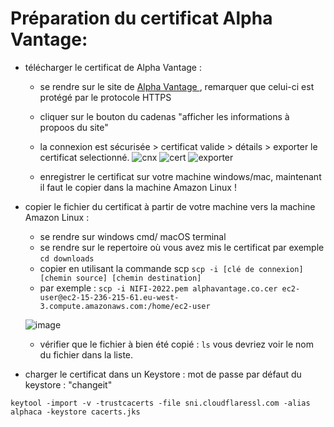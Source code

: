 # Préparation du certificat Alpha Vantage:	
- télécharger le certificat de Alpha Vantage : 
    - se rendre sur le site de [Alpha Vantage ](https://www.alphavantage.co/),  remarquer que celui-ci est protégé par le protocole HTTPS
    - cliquer sur le bouton du cadenas "afficher les informations à propoos  du site"
    - la  connexion est sécurisée > certificat valide > détails > exporter le certificat selectionné.
    ![cnx](https://user-images.githubusercontent.com/73080397/192316203-5bf80fb3-925a-4025-ba1e-aa09cd300517.png)
    ![cert](https://user-images.githubusercontent.com/73080397/192318067-f69684e4-bcec-44c9-bf14-18b1551d3729.png)
    ![exporter](https://user-images.githubusercontent.com/73080397/192318098-9d90565d-9c12-4f93-9bef-36cbb5730cde.png)

    - enregistrer le certificat sur votre machine windows/mac, maintenant il faut le copier dans la machine Amazon Linux !
- copier le fichier du certificat à partir de votre machine vers la machine Amazon Linux : 
    - se rendre sur windows cmd/ macOS terminal
    - se rendre sur le repertoire où vous avez mis le certificat par exemple `cd downloads`
    - copier en utilisant la commande scp `scp -i [clé de connexion] [chemin source] [chemin destination]`
    - par exemple : ```scp -i NIFI-2022.pem alphavantage.co.cer ec2-user@ec2-15-236-215-61.eu-west-3.compute.amazonaws.com:/home/ec2-user ```
    
    ![image](https://user-images.githubusercontent.com/73080397/192313468-077b51d5-3d60-4307-af5b-ac875a5704ea.png)

    - vérifier que le fichier à bien été copié : `ls` vous devriez voir le nom du fichier dans la liste.
- charger le certificat dans un Keystore : mot de passe par défaut du keystore : "changeit"
```
keytool -import -v -trustcacerts -file sni.cloudflaressl.com -alias alphaca -keystore cacerts.jks
```
